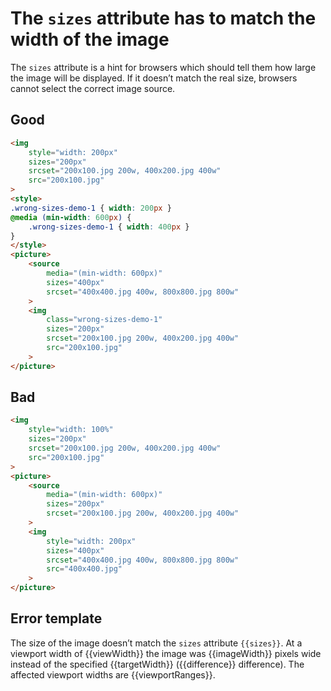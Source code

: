 # The `sizes` attribute has to match the width of the image

The `sizes` attribute is a hint for browsers which should tell them how large the image will be displayed. If it doesn’t match the real size, browsers cannot select the correct image source.

## Good

```html
<img
	style="width: 200px"
	sizes="200px"
	srcset="200x100.jpg 200w, 400x200.jpg 400w"
	src="200x100.jpg"
>
<style>
.wrong-sizes-demo-1 { width: 200px }
@media (min-width: 600px) {
	.wrong-sizes-demo-1 { width: 400px }
}
</style>
<picture>
	<source
		media="(min-width: 600px)"
		sizes="400px"
		srcset="400x400.jpg 400w, 800x800.jpg 800w"
	>
	<img
		class="wrong-sizes-demo-1"
		sizes="200px"
		srcset="200x100.jpg 200w, 400x200.jpg 400w"
		src="200x100.jpg"
	>
</picture>
```

## Bad

```html
<img
	style="width: 100%"
	sizes="200px"
	srcset="200x100.jpg 200w, 400x200.jpg 400w"
	src="200x100.jpg"
>
<picture>
	<source
		media="(min-width: 600px)"
		sizes="200px"
		srcset="200x100.jpg 200w, 400x200.jpg 400w"
	>
	<img
		style="width: 200px"
		sizes="400px"
		srcset="400x400.jpg 400w, 800x800.jpg 800w"
		src="400x400.jpg"
	>
</picture>
```

## Error template

The size of the image doesn’t match the `sizes` attribute `{{sizes}}`. At a viewport width of {{viewWidth}} the image was {{imageWidth}} pixels wide instead of the specified {{targetWidth}} ({{difference}} difference). The affected viewport widths are {{viewportRanges}}.
